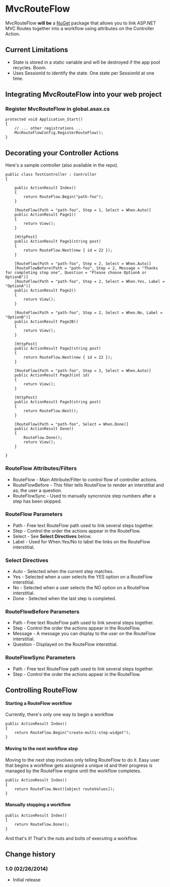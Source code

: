 MvcRouteFlow
============
MvcRouteFlow **will be** a [NuGet](http://nuget.org/) package that allows you to link ASP.NET MVC Routes together into a workflow using attributes on the Controller Action.

## Current Limitations ##

* State is stored in a static variable and will be destroyed if the app pool recycles. Boom.
* Uses SessionId to identify the state. One state per SessionId at one time.

## Integrating MvcRouteFlow into your web project

### Register MvcRouteFlow in global.asax.cs

	protected void Application_Start()
    {
        // ... other registrations ...
        MvcRouteFlowConfig.RegisterRouteFlow();
    }

## Decorating your Controller Actions ##

Here's a sample controller (also available in the repo).

    public class TestController : Controller
    {
        
        public ActionResult Index()
        {
            return RouteFlow.Begin("path-foo");
        }

        [RouteFlow(Path = "path-foo", Step = 1, Select = When.Auto)]
        public ActionResult Page1()
        {
            return View();
        }

        [HttpPost]
        public ActionResult Page1(string post)
        {
            return RouteFlow.Next(new { id = 22 });
        }

        [RouteFlow(Path = "path-foo", Step = 2, Select = When.Auto)]
        [RouteFlowBefore(Path = "path-foo", Step = 2, Message = "Thanks for completing step one", Question = "Please choose OptionA or OptionB")]
        [RouteFlow(Path = "path-foo", Step = 2, Select = When.Yes, Label = "OptionA")]
        public ActionResult Page2()
        {
            return View();
        }

        [RouteFlow(Path = "path-foo", Step = 2, Select = When.No, Label = "OptionB")]
        public ActionResult Page2B()
        {
            return View();
        }

        [HttpPost]
        public ActionResult Page2(string post)
        {
            return RouteFlow.Next(new { id = 22 });
        }

        [RouteFlow(Path = "path-foo", Step = 3, Select = When.Auto)]
        public ActionResult Page3(int id)
        {
            return View();
        }

        [HttpPost]
        public ActionResult Page3(string post)
        {
            return RouteFlow.Next();
        }

        [RouteFlow(Path = "path-foo", Select = When.Done)]
        public ActionResult Done()
        {
            RouteFlow.Done();
            return View();
        }

    }

### RouteFlow Attributes/Filters ###

* RouteFlow - Main Attribute/Filter to control flow of controller actions.
* RouteFlowBefore - This filter tells RouteFlow to render an interstitial and as; the user a question.
* RouteFlowSync - Used to manually syncronize step numbers after a step has been skipped.

### RouteFlow Parameters ###

* Path - Free text RouteFlow path used to link several steps together.
* Step - Control the order the actions appear in the RouteFlow.
* Select - See **Select Directives** below.
* Label - Used for When.Yes/No to label the links on the RouteFlow interstitial.


### Select Directives ###

* Auto - Selected when the current step matches.
* Yes - Selected when a user selects the YES option on a RouteFlow interstitial.
* No - Selected when a user selects the NO option on a RouteFlow interstitial.
* Done - Selected when the last step is completed.

### RouteFlowBefore Parameters ###

* Path - Free text RouteFlow path used to link several steps together.
* Step - Control the order the actions appear in the RouteFlow. 
* Message - A message you can display to the user on the RouteFlow interstitial.
* Question - Displayed on the RouteFlow interstitial.

### RouteFlowSync Parameters ###

* Path - Free text RouteFlow path used to link several steps together.
* Step - Control the order the actions appear in the RouteFlow. 

## Controlling RouteFlow ##

#### Starting a RouteFlow workflow ####

Currently, there's only one way to begin a workflow

	public ActionResult Index()
    {
        return RouteFlow.Begin("create-multi-step-widget");
    }


#### Moving to the next workflow step ####

Moving to the next step involves only telling RouteFlow to do it. Easy user that begins a workflow gets assigned a unique id and their progress is managed by the RouteFlow engine until the workflow completes.

	public ActionResult Index()
    {
        return RouteFlow.Next([object routeValues]);
    }


#### Manually stopping a workflow ####

	public ActionResult Index()
    {
        return RouteFlow.Done();
    }

And that's it! That's the nuts and bolts of executing a workflow.


## Change history

### 1.0 (02/26/2014)

* Initial release
